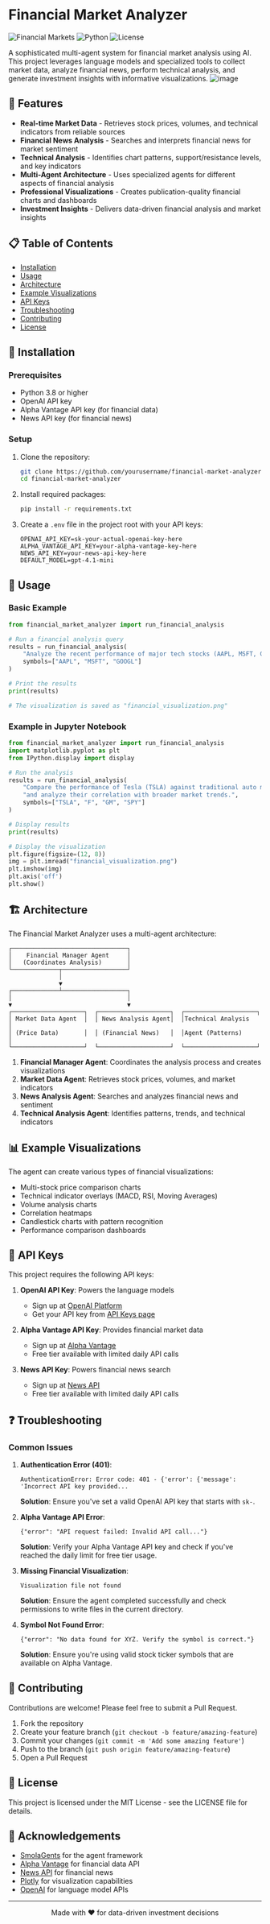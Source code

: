 # Financial Market Analyzer

![Financial Markets](https://img.shields.io/badge/AI-Financial%20Analysis-blue)
![Python](https://img.shields.io/badge/Python-3.8%20%7C%203.9%20%7C%203.10%20%7C%203.11-green)
![License](https://img.shields.io/badge/License-MIT-yellow)

A sophisticated multi-agent system for financial market analysis using AI. This project leverages language models and specialized tools to collect market data, analyze financial news, perform technical analysis, and generate investment insights with informative visualizations.
![image](https://github.com/user-attachments/assets/1e204db2-e976-46fd-bcce-6c6316edf398)

<p align="center">

</p>

## 🌟 Features

- **Real-time Market Data** - Retrieves stock prices, volumes, and technical indicators from reliable sources
- **Financial News Analysis** - Searches and interprets financial news for market sentiment
- **Technical Analysis** - Identifies chart patterns, support/resistance levels, and key indicators
- **Multi-Agent Architecture** - Uses specialized agents for different aspects of financial analysis
- **Professional Visualizations** - Creates publication-quality financial charts and dashboards
- **Investment Insights** - Delivers data-driven financial analysis and market insights

## 📋 Table of Contents

- [Installation](#-installation)
- [Usage](#-usage)
- [Architecture](#-architecture)
- [Example Visualizations](#-example-visualizations)
- [API Keys](#-api-keys)
- [Troubleshooting](#-troubleshooting)
- [Contributing](#-contributing)
- [License](#-license)

## 🔧 Installation

### Prerequisites

- Python 3.8 or higher
- OpenAI API key
- Alpha Vantage API key (for financial data)
- News API key (for financial news)

### Setup

1. Clone the repository:
   ```bash
   git clone https://github.com/yourusername/financial-market-analyzer.git
   cd financial-market-analyzer
   ```

2. Install required packages:
   ```bash
   pip install -r requirements.txt
   ```

3. Create a `.env` file in the project root with your API keys:
   ```
   OPENAI_API_KEY=sk-your-actual-openai-key-here
   ALPHA_VANTAGE_API_KEY=your-alpha-vantage-key-here
   NEWS_API_KEY=your-news-api-key-here
   DEFAULT_MODEL=gpt-4.1-mini
   ```

## 🚀 Usage

### Basic Example

```python
from financial_market_analyzer import run_financial_analysis

# Run a financial analysis query
results = run_financial_analysis(
    "Analyze the recent performance of major tech stocks (AAPL, MSFT, GOOGL) over the past month.",
    symbols=["AAPL", "MSFT", "GOOGL"]
)

# Print the results
print(results)

# The visualization is saved as "financial_visualization.png"
```

### Example in Jupyter Notebook

```python
from financial_market_analyzer import run_financial_analysis
import matplotlib.pyplot as plt
from IPython.display import display

# Run the analysis
results = run_financial_analysis(
    "Compare the performance of Tesla (TSLA) against traditional auto manufacturers (F, GM) " +
    "and analyze their correlation with broader market trends.",
    symbols=["TSLA", "F", "GM", "SPY"]
)

# Display results
print(results)

# Display the visualization
plt.figure(figsize=(12, 8))
img = plt.imread("financial_visualization.png")
plt.imshow(img)
plt.axis('off')
plt.show()
```

## 🏗️ Architecture

The Financial Market Analyzer uses a multi-agent architecture:

```
┌────────────────────────────────┐
│    Financial Manager Agent     │
│   (Coordinates Analysis)       │
└─────────────┬──────────────────┘
              │
              ▼
┌─────────────┴──────────────────┐
│                                │
▼                                ▼
┌────────────────────┐  ┌────────────────────┐  ┌────────────────────┐
│ Market Data Agent  │  │ News Analysis Agent│  │Technical Analysis   │
│ (Price Data)       │  │ (Financial News)   │  │Agent (Patterns)     │
└────────────────────┘  └────────────────────┘  └────────────────────┘
```

1. **Financial Manager Agent**: Coordinates the analysis process and creates visualizations
2. **Market Data Agent**: Retrieves stock prices, volumes, and market indicators
3. **News Analysis Agent**: Searches and analyzes financial news and sentiment
4. **Technical Analysis Agent**: Identifies patterns, trends, and technical indicators

## 📊 Example Visualizations

The agent can create various types of financial visualizations:

- Multi-stock price comparison charts
- Technical indicator overlays (MACD, RSI, Moving Averages)
- Volume analysis charts
- Correlation heatmaps
- Candlestick charts with pattern recognition
- Performance comparison dashboards

## 🔑 API Keys

This project requires the following API keys:

1. **OpenAI API Key**: Powers the language models
   - Sign up at [OpenAI Platform](https://platform.openai.com/signup)
   - Get your API key from [API Keys page](https://platform.openai.com/account/api-keys)

2. **Alpha Vantage API Key**: Provides financial market data
   - Sign up at [Alpha Vantage](https://www.alphavantage.co/support/#api-key)
   - Free tier available with limited daily API calls

3. **News API Key**: Powers financial news search
   - Sign up at [News API](https://newsapi.org/register)
   - Free tier available with limited daily API calls

## ❓ Troubleshooting

### Common Issues

1. **Authentication Error (401)**:
   ```
   AuthenticationError: Error code: 401 - {'error': {'message': 'Incorrect API key provided...
   ```
   
   **Solution**: Ensure you've set a valid OpenAI API key that starts with `sk-`.

2. **Alpha Vantage API Error**:
   ```
   {"error": "API request failed: Invalid API call..."}
   ```
   
   **Solution**: Verify your Alpha Vantage API key and check if you've reached the daily limit for free tier usage.

3. **Missing Financial Visualization**:
   ```
   Visualization file not found
   ```
   
   **Solution**: Ensure the agent completed successfully and check permissions to write files in the current directory.

4. **Symbol Not Found Error**:
   ```
   {"error": "No data found for XYZ. Verify the symbol is correct."}
   ```
   
   **Solution**: Ensure you're using valid stock ticker symbols that are available on Alpha Vantage.

## 🤝 Contributing

Contributions are welcome! Please feel free to submit a Pull Request.

1. Fork the repository
2. Create your feature branch (`git checkout -b feature/amazing-feature`)
3. Commit your changes (`git commit -m 'Add some amazing feature'`)
4. Push to the branch (`git push origin feature/amazing-feature`)
5. Open a Pull Request

## 📜 License

This project is licensed under the MIT License - see the LICENSE file for details.

## 🙏 Acknowledgements

- [SmolaGents](https://github.com/smol-ai/smolagents) for the agent framework
- [Alpha Vantage](https://www.alphavantage.co/) for financial data API
- [News API](https://newsapi.org/) for financial news
- [Plotly](https://plotly.com/) for visualization capabilities
- [OpenAI](https://openai.com/) for language model APIs

---

<p align="center">
  Made with ❤️ for data-driven investment decisions
</p>
